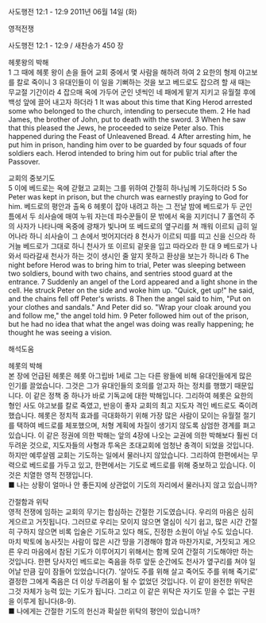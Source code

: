 사도행전 12:1 - 12:9 
2011년 06월 14일 (화)

영적전쟁



사도행전 12:1 - 12:9 / 새찬송가 450 장


헤롯왕의 박해  
1 그 때에 헤롯 왕이 손을 들어 교회 중에서 몇 사람을 해하려 하여 2 요한의 형제 야고보를 칼로 죽이니 3 유대인들이 이 일을 기뻐하는 것을 보고 베드로도 잡으려 할 새 때는 무교절 기간이라 4 잡으매 옥에 가두어 군인 넷씩인 네 패에게 맡겨 지키고 유월절 후에 백성 앞에 끌어 내고자 하더라 
1 It was about this time that King Herod arrested some who belonged to the church, intending to persecute them. 2 He had James, the brother of John, put to death with the sword. 3 When he saw that this pleased the Jews, he proceeded to seize Peter also. This happened during the Feast of Unleavened Bread. 4 After arresting him, he put him in prison, handing him over to be guarded by four squads of four soldiers each. Herod intended to bring him out for public trial after the Passover.   

교회의 중보기도  
5 이에 베드로는 옥에 갇혔고 교회는 그를 위하여 간절히 하나님께 기도하더라 5 So Peter was kept in prison, but the church was earnestly praying to God for him.   베드로의 평안과 출옥  6 헤롯이 잡아 내려고 하는 그 전날 밤에 베드로가 두 군인 틈에서 두 쇠사슬에 매여 누워 자는데 파수꾼들이 문 밖에서 옥을 지키더니 7 홀연히 주의 사자가 나타나매 옥중에 광채가 빛나며 또 베드로의 옆구리를 쳐 깨워 이르되 급히 일어나라 하니 쇠사슬이 그 손에서 벗어지더라 8 천사가 이르되 띠를 띠고 신을 신으라 하거늘 베드로가 그대로 하니 천사가 또 이르되 겉옷을 입고 따라오라 한 대 9 베드로가 나와서 따라갈새 천사가 하는 것이 생시인 줄 알지 못하고 환상을 보는가 하니라
6 The night before Herod was to bring him to trial, Peter was sleeping between two soldiers, bound with two chains, and sentries stood guard at the entrance. 7 Suddenly an angel of the Lord appeared and a light shone in the cell. He struck Peter on the side and woke him up. "Quick, get up!" he said, and the chains fell off Peter's wrists. 8 Then the angel said to him, "Put on your clothes and sandals." And Peter did so. "Wrap your cloak around you and follow me," the angel told him. 9 Peter followed him out of the prison, but he had no idea that what the angel was doing was really happening; he thought he was seeing a vision.

해석도움





헤롯의 박해  
본 장에 언급된 헤롯은 헤롯 아그립바 1세로 그는 다른 왕들에 비해 유대인들에게 많은 인기를 끌었습니다. 그것은 그가 유대인들의 호의를 얻고자 하는 정치를 행했기 때문입니다. 이 같은 정책 중 하나가 바로 기독교에 대한 박해입니다. 그리하여 헤롯은 요한의 형인 사도 야고보를 칼로 죽였고, 반응이 좋자 교회의 최고 지도자 격인 베드로도 죽이려 했습니다. 헤롯은 정치적 효과를 극대화하기 위해 가장 많은 사람이 모이는 유월절 절기를 택하여 베드로를 체포했으며, 처형 계획에 차질이 생기지 않도록 삼엄한 경계를 펴고 있습니다. 이 같은 정권에 의한 박해는 앞의 4장에 나오는 교권에 의한 박해보다 훨씬 더 두려운 것으로, 지도자들의 사형과 투옥은 초대교회에 엄청난 충격이 되었을 것입니다. 하지만 예루살렘 교회는 기도하는 일에서 물러나지 않았습니다. 그리하여 한편에서는 무력으로 베드로를 가두고 있고, 한편에서는 기도로 베드로를 위해 중보하고 있습니다. 이것은 치열한 영적 전쟁입니다.  
■ 나는 상황이 얼마나 안 좋든지에 상관없이 기도의 자리에서 물러나지 않고 있습니까?   

간절함과 위탁  
영적 전쟁에 임하는 교회의 무기는 합심하는 간절한 기도였습니다. 우리의 마음은 심히 게으르고 거짓됩니다. 그러므로 우리는 모이지 않으면 열심이 식기 쉽고, 많은 시간 간절히 구하지 않으면 비록 입술은 기도하고 있다 해도, 진정한 소원이 아닐 수도 있습니다. 마치 박토에 농사짓는 사람이 많은 시간 땅을 기경해야 함과 마찬가지로, 거짓되고 게으른 우리 마음에서 참된 기도가 이루어지기 위해서는 함께 모여 간절히 기도해야만 하는 것입니다. 한편 당사자인 베드로는 죽음을 하루 앞둔 순간에도 천사가 옆구리를 쳐야 일어날 만큼 깊이 잠들어 있었습니다(7). ‘살아도 주를 위해 살고 죽어도 주를 위해 죽기로’ 결정한 그에게 죽음은 더 이상 두려움이 될 수 없었던 것입니다. 이 같이 완전한 위탁은 그것 자체가 능력 있는 기도가 됩니다. 그리고 이 같은 위탁은 자기도 믿을 수 없는 구원을 이루게 됩니다(8-9).   
■ 나에게는 간절한 기도의 헌신과 확실한 위탁의 평안이 있습니까?
